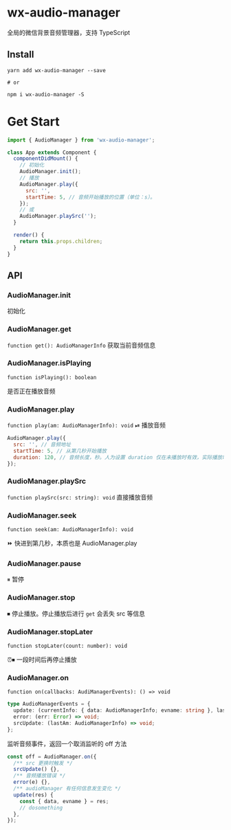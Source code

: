 # wx-audio-manager

全局的微信背景音频管理器，支持 TypeScript

## Install

```
yarn add wx-audio-manager --save

# or

npm i wx-audio-manager -S
```

# Get Start

```javascript
import { AudioManager } from 'wx-audio-manager';

class App extends Component {
  componentDidMount() {
    // 初始化
    AudioManager.init();
    // 播放
    AudioManager.play({
      src: '',
      startTime: 5, // 音频开始播放的位置（单位：s）。
    });
    // 或
    AudioManager.playSrc('');
  }

  render() {
    return this.props.children;
  }
}
```

## API

### AudioManager.init

初始化

### AudioManager.get

`function get(): AudioManagerInfo`
获取当前音频信息

### AudioManager.isPlaying

`function isPlaying(): boolean`

是否正在播放音频

### AudioManager.play

`function play(am: AudioManagerInfo): void`
⏯ 播放音频

```javascript
AudioManager.play({
  src: '', // 音频地址
  startTime: 5, // 从第几秒开始播放
  duration: 120, // 音频长度，秒。人为设置 duration 仅在未播放时有效，实际播放时展示音频的真实长度
});
```

### AudioManager.playSrc

`function playSrc(src: string): void`
直接播放音频

### AudioManager.seek

`function seek(am: AudioManagerInfo): void`

⏩ 快进到第几秒，本质也是 AudioManager.play

### AudioManager.pause

⏸ 暂停

### AudioManager.stop

⏹ 停止播放。停止播放后进行 `get` 会丢失 src 等信息

### AudioManager.stopLater

`function stopLater(count: number): void`

⏰⏹ 一段时间后再停止播放

### AudioManager.on

`function on(callbacks: AudiManagerEvents): () => void`

```typescript
type AudioManagerEvents = {
  update: (currentInfo: { data: AudioManagerInfo; evname: string }, lastAm: AudioManagerInfo) => void;
  error: (err: Error) => void;
  srcUpdate: (lastAm: AudioManagerInfo) => void;
};
```

监听音频事件，返回一个取消监听的 off 方法

```javascript
const off = AudioManager.on({
  /** src 更换时触发 */
  srcUpdate() {},
  /** 音频播放错误 */
  error(e) {},
  /** audioManager 有任何信息发生变化 */
  update(res) {
    const { data, evname } = res;
    // dosomething
  },
});
```
